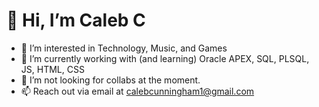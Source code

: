 # 👋 Hi, I’m Caleb C
- 👀 I’m interested in Technology, Music, and Games
- 🌱 I’m currently working with (and learning) Oracle APEX, SQL, PLSQL, JS, HTML, CSS
- 💞️ I’m not looking for collabs at the moment.
- 📫 Reach out via email at calebcunningham1@gmail.com

<!---
calcun/calcun is a ✨ special ✨ repository because its `README.md` (this file) appears on your GitHub profile.
You can click the Preview link to take a look at your changes.
--->
